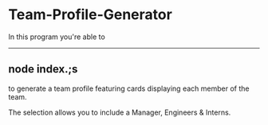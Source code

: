 # Team-Profile-Generator

In this program you're able to 

---
node index.;s
---

to generate a team profile featuring cards displaying each member of the team. 

The selection allows you to include a Manager, Engineers & Interns.
